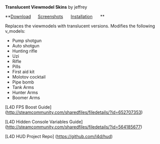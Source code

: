 **Translucent Viewmodel Skins** by jeffrey 

**[Download](https://github.com/l4d/trans_vmodels/archive/master.zip)         [Screenshots](https://github.com/l4d/trans_vmodels/wiki/Screenshots)          [Installation](https://github.com/l4d/trans_vmodels/wiki/Installation)          **

Replaces the viewmodels with translucent versions.  Modifies the following v_models:

 - Pump shotgun
 - Auto shotgun
 - Hunting rifle
 - Uzi
 - Rifle
 - Pills
 - First aid kit
 - Molotov cocktail
 - Pipe bomb
 - Tank Arms
 - Hunter Arms
 - Boomer Arms

[L4D FPS Boost Guide]
(http://steamcommunity.com/sharedfiles/filedetails/?id=652707353)

[L4D Hidden Console Variables Guide]
(http://steamcommunity.com/sharedfiles/filedetails/?id=564185677) 

[L4D HUD Project Repo]
(https://github.com/l4d/hud)
